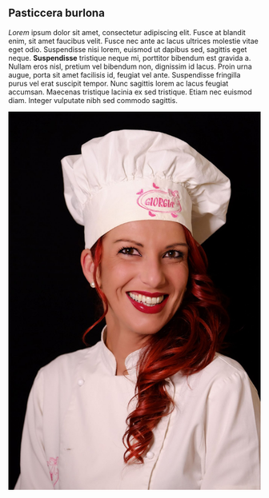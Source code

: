 ## Pasticcera burlona

*Lorem* ipsum dolor sit amet, consectetur adipiscing elit. Fusce at blandit enim, sit amet faucibus velit. Fusce nec ante ac lacus ultrices molestie vitae eget odio. Suspendisse nisi lorem, euismod ut dapibus sed, sagittis eget neque. **Suspendisse** tristique neque mi, porttitor bibendum est gravida a. Nullam eros nisl, pretium vel bibendum non, dignissim id lacus. Proin urna augue, porta sit amet facilisis id, feugiat vel ante. Suspendisse fringilla purus vel erat suscipit tempor. Nunc sagittis lorem ac lacus feugiat accumsan. Maecenas tristique lacinia ex sed tristique. Etiam nec euismod diam. Integer vulputate nibh sed commodo sagittis.

![Pasticcera burlona](./assets/images/giorgia.jpg)